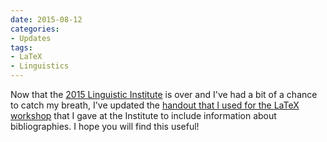```yaml
---
date: 2015-08-12
categories:
- Updates
tags:
- LaTeX
- Linguistics
---
```


Now that the <a href="https://lsa2015.uchicago.edu/">2015 Linguistic Institute</a> is over and I've had a bit of a chance to catch my breath, I've updated the <a href="https://bit.ly/latex-workshop">handout that I used for the LaTeX workshop</a> that I gave at the Institute to include information about bibliographies. I hope you will find this useful!
